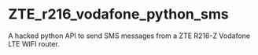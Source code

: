 # ZTE_r216_vodafone_python_sms
A hacked python API to send SMS messages from a ZTE R216-Z Vodafone LTE WIFI router.

